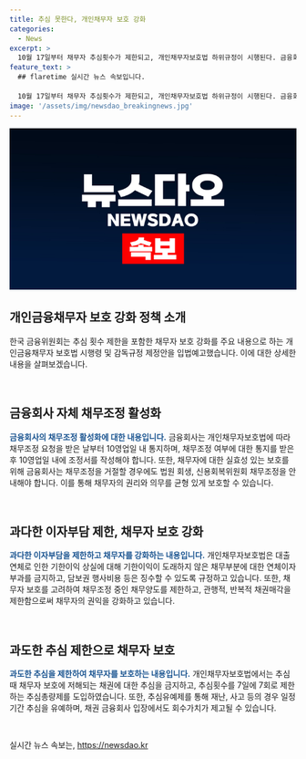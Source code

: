 ```yaml
---
title: 추심 못한다, 개인채무자 보호 강화
categories:
  - News
excerpt: >
  10월 17일부터 채무자 추심횟수가 제한되고, 개인채무자보호법 하위규정이 시행된다. 금융회사는 자체 채무조정을 활성화하고 이자부담을 제한하며, 채무자의 정상생활을 보장한다. 또한 채권 매각과 추심을 제한하여 과도한 부담을 방지한다. 이에 따라 채무자와 금융회사의 권리·의무가 균형을 이루며, 채무조정이 활성화될 것으로 기대된다. (출처: 정책브리핑)
feature_text: >
  ## flaretime 실시간 뉴스 속보입니다.

  10월 17일부터 채무자 추심횟수가 제한되고, 개인채무자보호법 하위규정이 시행된다. 금융회사는 자체 채무조정을 활성화하고 이자부담을 제한하며, 채무자의 정상생활을 보장한다. 또한 채권 매각과 추심을 제한하여 과도한 부담을 방지한다. 이에 따라 채무자와 금융회사의 권리·의무가 균형을 이루며, 채무조정이 활성화될 것으로 기대된다. (출처: 정책브리핑)
image: '/assets/img/newsdao_breakingnews.jpg'
---
```


<p><img src="/assets/img/newsdao_breakingnews.jpg" alt="flaretime 속보" /></p>

<h2 data-ke-size="size26">개인금융채무자 보호 강화 정책 소개</h2>

<p>한국 금융위원회는 추심 횟수 제한을 포함한 채무자 보호 강화를 주요 내용으로 하는 개인금융채무자 보호법 시행령 및 감독규정 제정안을 입법예고했습니다. 이에 대한 상세한 내용을 살펴보겠습니다.</p>

<p data-ke-size="size16">&nbsp;</p>

<h2 data-ke-size="size24">금융회사 자체 채무조정 활성화</h2>

<p><b><span style="color: #1a5490;">금융회사의 채무조정 활성화에 대한 내용입니다.</span></b>
금융회사는 개인채무자보호법에 따라 채무조정 요청을 받은 날부터 10영업일 내 통지하며, 채무조정 여부에 대한 통지를 받은 후 10영업일 내에 조정서를 작성해야 합니다. 또한, 채무자에 대한 실효성 있는 보호를 위해 금융회사는 채무조정을 거절할 경우에도 법원 회생, 신용회복위원회 채무조정을 안내해야 합니다. 이를 통해 채무자의 권리와 의무를 균형 있게 보호할 수 있습니다.</p>

<p data-ke-size="size16">&nbsp;</p>

<h2 data-ke-size="size24">과다한 이자부담 제한, 채무자 보호 강화</h2>

<p><b><span style="color: #1a5490;">과다한 이자부담을 제한하고 채무자를 강화하는 내용입니다.</span></b>
개인채무자보호법은 대출 연체로 인한 기한이익 상실에 대해 기한이익이 도래하지 않은 채무부분에 대한 연체이자 부과를 금지하고, 담보권 행사비용 등은 징수할 수 있도록 규정하고 있습니다. 또한, 채무자 보호를 고려하여 채무조정 중인 채무양도를 제한하고, 관행적, 반복적 채권매각을 제한함으로써 채무자의 권익을 강화하고 있습니다.</p>

<p data-ke-size="size16">&nbsp;</p>

<h2 data-ke-size="size24">과도한 추심 제한으로 채무자 보호</h2>

<p><b><span style="color: #1a5490;">과도한 추심을 제한하여 채무자를 보호하는 내용입니다.</span></b>
개인채무자보호법에서는 추심 때 채무자 보호에 저해되는 채권에 대한 추심을 금지하고, 추심횟수를 7일에 7회로 제한하는 추심총량제를 도입하였습니다. 또한, 추심유예제를 통해 재난, 사고 등의 경우 일정기간 추심을 유예하며, 채권 금융회사 입장에서도 회수가치가 제고될 수 있습니다.</p>

<p data-ke-size="size16">&nbsp;</p>

<p data-ke-size="size16"></p>
실시간 뉴스 속보는, <a href="https://newsdao.kr" rel="dofollow">https://newsdao.kr</a>


